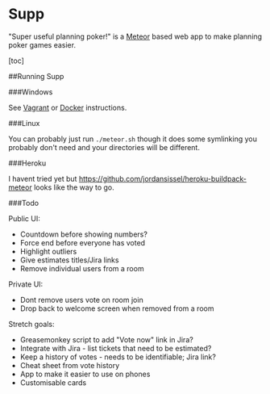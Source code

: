 Supp
====
"Super useful planning poker!" is a [Meteor](https://www.meteor.com/) based web app to make planning poker games easier.

[toc]


##Running Supp


###Windows

See [Vagrant](VAGRANT.md) or [Docker](DOCKER.md) instructions.

###Linux

You can probably just run `./meteor.sh` though it does some symlinking you probably don't need and your directories will be different.


###Heroku

I havent tried yet but https://github.com/jordansissel/heroku-buildpack-meteor looks like the way to go.


###Todo

Public UI:
* Countdown before showing numbers?
* Force end before everyone has voted
* Highlight outliers
* Give estimates titles/Jira links
* Remove individual users from a room

Private UI:
* Dont remove users vote on room join
* Drop back to welcome screen when removed from a room

Stretch goals:
* Greasemonkey script to add "Vote now" link in Jira?
* Integrate with Jira - list tickets that need to be estimated?
* Keep a history of votes - needs to be identifiable; Jira link?
* Cheat sheet from vote history
* App to make it easier to use on phones
* Customisable cards
